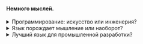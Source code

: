 #### Немного мыслей.
<details><summary>Программирование: искусство или инженерия?</summary>  
  
  ‎  
Программирование вполне можно назвать ремеслом, искусством, но не как искусство художника, а как, например, дизайн обуви или изготовление предметов быта, где инженерные требования сочетаются с пресловутой красотой.  
Поясню мысль подробнее. Благодаря синтаксической гибкости, любого, чуть более сложного чем двоичный код ~~(или Go)~~ языка, одно и то же действие на любом уровне абстракции в большинстве случаев можно описать десятками, если не сотнями способов, а порой, как при именовании сущностей, количество вариантов вообще ничем не ограничено.  
Многообразие требует от программиста выбора, который невозможно уложить в строгий регламент.  
Поэтому, инженерные требования надежности и поддерживаемости естественным образом порождают, казалось бы на первый взгляд, оторванные от суровой прагматики, практики писать "красивый код", "чистый код" (термины широко вошли в индустрию).
</details>
<details><summary>Язык порождает мышление или наоборот?</summary>
  
  ‎  
Иногда говорят что "настоящий программист" прежде всего должен думать над алгоритмом, а писать можно на любом языке. Согласимся и рассмотрим процесс с другой стороны: получается что программист переводит мысль, последовательность действий, с человеческого языка, на используемый им язык программирования. Конечно талантливый переводчик может переводить и на пять и на десять языков. Но погружаясь в язык, человек начинает и думать на нем, и языки программирования здесь отнюдь не исключение (особенно это заметно по программисту в состоянии потокового мышления). И наиболее часто используемый язык, оставляет отпечаток на самом мышлении. Если используешь язык не часто, то и перевод на нем будет не так ясен.  
Один ЯП для проекта лучше чем пять.
</details>
<details><summary>Лучший язык для промышленной разработки?</summary>
  
  ‎  
Этот абзац субъективен, однако опирается на объективные бенчмарки: https://benchmarksgame-team.pages.debian.net/benchmarksgame/index.html  
1. Прежде всего, язык должен быть достаточно мейнстримным, чтобы проект на нем был поддерживаемым. Сразу выбрасываем за борт всю экзотику и функциональщину вроде Haskell, Elixir, Nim, Erlang... Ruby туда же.
1. Общая практика показывает что слабая типизация однозначно вредит читаемости, поддерживаемости и порождает большое количество ошибок, поэтому выкидываем JavaScript и PHP. Идя далее, замечаем что динамическая типизация сильно ухудшает скорость работы, а варианты компиляции традиционно динамических языков, отличаются плохой поддерживаемостью, и выглядят скорее как извращение, поэтому за бортом остаются и строго-типизированный, но динамический Python. В сухом остатке у нас есть мейнстримные строго-статически-типизированные C & C++, C#, Java, поднимающиеся к ним Kotlin, Go и Rust. Не каждый пожелает каждый день быть близким к низкоуровневым абстракциям C++ (порождающим синтаксические казусы), поэтому, несмотря на лучшие пока показатели по скорости, отложим его вместе с Си для узких мест. C# и Java близнецы. Но C# более стройный синтаксически: в нем исправлены известные проблемы Java (слабые дженерики пропадающие на этапе компиляции, отсутствие пользовательских значимых типов на стеке, сочетаемость значимых и ссылочных типов (`List<Integer>`)). Долгое время из всех ЯП, я считал C# практически идеальным по кроссплатформености, высокоуровневости абстракций и скоростью приближающейся местами к С++. Однако практика с Kotlin показала, что он превосходит C# и по концепциям, и по синтаксической стройности. Если C# идет по пути добавления в ядро языка все новых и новых абстракций и ключевых слов, то ядро Kotlin весьма лаконично, а весь "сахар" базируется на встраиваемых лямбдах и внесен в стандартную библиотеку. В чем здесь преимущество? Почти любую фичу, казалось бы языка, в Kotlin можно прочитать в стандартной библиотеке и понять как любой другой код. Kotlin, правда, немного уступает C# по скорости, но лишь потому что компилируется в байт-код Java. Перейдем к Go. Тут все так грустно и очевидно, что без лишних слов перейдем дальше к Rust. Rust базируется на прекрасных идеях, однако возносит безопасность в абсолют, поэтому программист становится заложником этой безопасности -- нельзя просто сконкатенировать строки, нельзя просто написать HelloWorld. Надо постоянно думать о памяти и использовать "правильные" абстракции (привет unwrap). По моим ощущениям, у Rust порог входа выше чем у C++, потому что в C++ можно писать как на высокоуровневом ЯП, предоставив стандартной библиотеке разруливать работу с памятью за тебя. Rust же не даст спрятаться от решения вопросов безопасности и размещения в памяти и из-за этой необходимости, он (внезапно!) превращается в достаточно низкоуровневый язык, сравнимый скорее с Си, чем с C++.  

_Итак, в сухом остатке, по моему мнению на текущий момент, для написания кроссплатформенных и не сильно требовательных по скорости (Windows, macOS, Linix, Android) приложений, проще и удобнее всего исползовать Kotlin, а для всех остальных (достаточно редких) случаев -- C++.
Kotlin "родной" язык для экосистемы Android, он компилируется как в JS так и WebAssembly для браузеров, а обычный jar файл можно упаковать для любой десктопной ОС._
</details>
